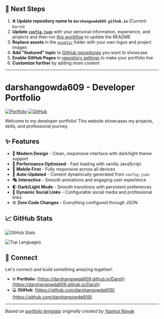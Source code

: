 ## 🚀 Next Steps

1. ❌ **Update repository name to `darshangowda609.github.io`** (Current: `Darsh`)
2. **Update [`config.json`](https://github.com/darshangowda609/Darsh/blob/main/config.json)** with your personal information, experience, and projects and then run [this workflow](https://github.com/darshangowda609/Darsh/actions/workflows/update-readme.yml) to update the README
3. **Replace assets** in the [`assets/`](https://github.com/darshangowda609/Darsh/tree/main/assets/) folder with your own logos and project images
4. **Add "featured" topic** to [GitHub repositories](https://github.com/darshangowda609?tab=repositories) you want to showcase
5. **Enable GitHub Pages** in [repository settings](https://github.com/darshangowda609/Darsh/settings/pages) to make your portfolio live
6. **Customize further** by adding more content

---

# darshangowda609 - Developer Portfolio

<div align="left">
  
[![Portfolio](https://img.shields.io/badge/🌐_Visit_Portfolio-Live-brightgreen?style=for-the-badge)](https://darshangowda609.github.io/Darsh)
[![GitHub](https://img.shields.io/badge/GitHub-Profile-181717?style=for-the-badge&logo=github)](https://github.com/darshangowda609)

</div>

Welcome to my developer portfolio! This website showcases my projects, skills, and professional journey.

## ✨ Features

- 🎨 **Modern Design** - Clean, responsive interface with dark/light theme support
- 🚀 **Performance Optimized** - Fast loading with vanilla JavaScript
- 📱 **Mobile First** - Fully responsive across all devices
- 🔄 **Auto-Updated** - Content dynamically generated from `config.json`
- 🎭 **Interactive** - Smooth animations and engaging user experience
- 🌓 **Dark/Light Mode** - Smooth transitions with persistent preferences
- 🔗 **Dynamic Social Links** - Configurable social media and professional links
- ⚙️ **Zero Code Changes** - Everything configured through JSON

## 📈 GitHub Stats

<div align="left">

![GitHub Stats](https://github-readme-stats.vercel.app/api?username=darshangowda609&theme=dark&hide_border=true&include_all_commits=true&count_private=true)

![Top Languages](https://github-readme-stats.vercel.app/api/top-langs/?username=darshangowda609&theme=dark&hide_border=true&include_all_commits=true&count_private=true&layout=compact)

</div>

## 🤝 Connect

Let's connect and build something amazing together!

- 🌐 **Portfolio**: [https://darshangowda609.github.io/Darsh](https://darshangowda609.github.io/Darsh)
- 💻 **GitHub**: [https://github.com/darshangowda609](https://github.com/darshangowda609)

---

*Based on [portfolio template](https://github.com/yashrajnayak/developer-portfolio) originally created by [Yashraj Nayak](https://github.com/yashrajnayak)*